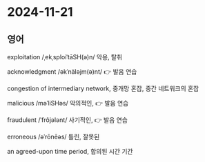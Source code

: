 # 2024-11-21

## 영어

exploitation /ˌekˌsploiˈtāSH(ə)n/ 악용, 탈취

acknowledgment /əkˈnäləjm(ə)nt/ 👉 발음 연습

congestion of intermediary network, 중개망 혼잡, 중간 네트워크의 혼잡

malicious /məˈliSHəs/ 악의적인, 👉 발음 연습

fraudulent /ˈfrôjələnt/ 사기적인, 👉 발음 연습

erroneous /əˈrōnēəs/ 틀린, 잘못된

an agreed-upon time period, 합의된 시간 기간